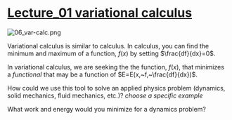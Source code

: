 # [Lecture_01 variational calculus](https://youtu.be/B3Q6930JYfk)

![06_var-calc.png](https://i.imgur.com/oeNt7IY.jpg)

Variational calculus is similar to calculus. In calculus, you can find
the minimum and maximum of a function, $f(x)$ by setting
$\frac{df}{dx}=0$. 

In variational calculus, we are seeking the the function, $f(x)$, that
minimizes a _functional_ that may be a function of
$E=E(x,~f,~\frac{df}{dx})$. 

How could we use this tool to solve an applied physics problem
(dynamics, solid mechanics, fluid mechanics, etc.)? _choose a specific
example_

What work and energy would you minimize for a dynamics problem?

